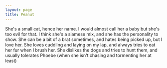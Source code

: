 ```yaml
---
layout: page
title: Peanut
---
```


She's a small cat, hence her name.
I would almost call her a baby but she's too evil for that. 
I think she's a siamese mix, and she has the personality to show.
She can be a bit of a brat sometimes, and hates being picked up, but I love her.
She loves cuddling and laying on my lap, and always tries to eat her fur when I brush her.
She dislikes the dogs and tries to hunt them, and usually tolerates Phoebe (when she isn't chasing and tormenting her at least)
